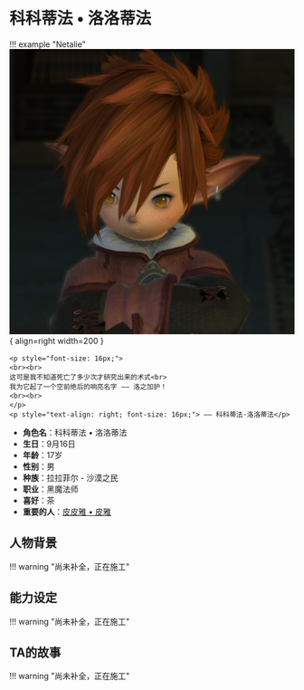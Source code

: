 # **科科蒂法 • 洛洛蒂法**

!!! example "Netalie"
    ![Image title](./Image/Netalie.png){ align=right width=200 }

    <p style="font-size: 16px;">
    <br><br>
    这可是我不知道死亡了多少次才研究出来的术式<br>
    我为它起了一个空前绝后的响亮名字 —— 洛之加护！
    <br><br>
    </p>
    <p style="text-align: right; font-size: 16px;"> —— 科科蒂法·洛洛蒂法</p>

<div class="grid cards" markdown>

  - **角色名**：科科蒂法 • 洛洛蒂法
  - **生日**：9月16日
  - **年龄**：17岁
  - **性别**：男
  - **种族**：拉拉菲尔 - 沙漠之民  
  - **职业**：黑魔法师 
  - **喜好**：茶  
  - **重要的人**：[皮皮雅 • 皮雅](Pinion.md)

</div>

## **人物背景**
!!! warning "尚未补全，正在施工"

## **能力设定**
!!! warning "尚未补全，正在施工"

## **TA的故事**
!!! warning "尚未补全，正在施工"